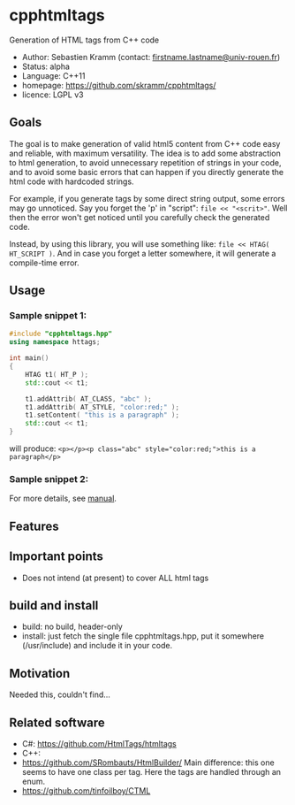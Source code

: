 # cpphtmltags
Generation of HTML tags from C++ code

- Author: Sebastien Kramm (contact: firstname.lastname@univ-rouen.fr)
- Status: alpha
- Language: C++11
- homepage: https://github.com/skramm/cpphtmltags/
- licence: LGPL v3

## Goals

The goal is to make generation of valid html5 content from C++ code easy and reliable, with maximum versatility.
The idea is to add some abstraction to html generation, to avoid unnecessary repetition of strings in your code,
and to avoid some basic errors that can happen if you directly generate the html code with hardcoded strings.

For example, if you generate tags by some direct string output,
some errors may go unnoticed. Say you forget the 'p' in "script":
 `file << "<scrit>"`.
Well then the error won't get noticed until you carefully check the generated code.

Instead, by using this library, you will use something like:
`file << HTAG( HT_SCRIPT )`.
And in case you forget a letter somewhere, it will generate a compile-time error.


## Usage

### Sample snippet 1:

```C++
#include "cpphtmltags.hpp"
using namespace httags;

int main()
{
	HTAG t1( HT_P );
	std::cout << t1;

	t1.addAttrib( AT_CLASS, "abc" );
	t1.addAttrib( AT_STYLE, "color:red;" );
	t1.setContent( "this is a paragraph" );
	std::cout << t1;
}
```
will produce:
`<p></p><p class="abc" style="color:red;">this is a paragraph</p>`

### Sample snippet 2:


For more details, see [manual](manual.md).

## Features


## Important points
- Does not intend (at present) to cover ALL html tags

## build and install
- build: no build, header-only
- install: just fetch the single file cpphtmltags.hpp, put it somewhere (/usr/include) and include it in your code.

## Motivation
Needed this, couldn't find...

## Related software
- C#: https://github.com/HtmlTags/htmltags
- C++:
 - https://github.com/SRombauts/HtmlBuilder/
 Main difference: this one seems to have one class per tag. Here the tags are handled through an enum.
 - https://github.com/tinfoilboy/CTML

